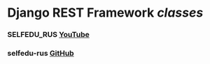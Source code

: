 # Django REST Framework _classes_
### SELFEDU_RUS [YouTube](https://www.youtube.com/playlist?list=PLA0M1Bcd0w8xZA3Kl1fYmOH_MfLpiYMRs)
### selfedu-rus [GitHub](https://github.com/selfedu-rus/rest-framework)
